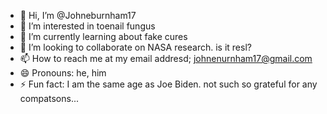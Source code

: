 - 👋 Hi, I’m @Johneburnham17
- 👀 I’m interested in toenail fungus
- 🌱 I’m currently learning about fake cures
- 💞️ I’m looking to collaborate on NASA research. is it resl?
- 📫 How to reach me at my email addresd; johnenurnham17@gmail.com
- 😄 Pronouns: he, him
- ⚡ Fun fact: I am the same age as Joe Biden. not such so grateful for any compatsons...

<!---
Johneburnham17/Johneburnham17 is a ✨ special ✨ repository because its `README.md` (this file) appears on your GitHub profile.
You can click the Preview link to take a look at your changes.
--->
